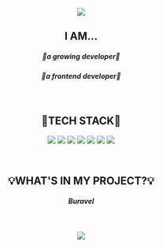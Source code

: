 <p align="center"><img src="https://capsule-render.vercel.app/api?type=waving&color=EDDCE8&height=300&section=header&text=Hi, I'm Jisu Kim!&fontColor=5E5E5E&fontSize=90&animation=twinkling"/></p>
<h2 align="center">I AM...</h2>
<h5 align="center">🌱a growing developer🌱</h5>
<h5 align="center">🌱a frontend developer🌱</h5> &nbsp
<h2 align="center">🔨TECH STACK🔨</h2>
<p align="center">
<img src="https://img.shields.io/badge/React-61DAFB?style=flat&logo=React&logoColor=white"/> <img src="https://img.shields.io/badge/JavaScript-F7DF1E?style=flat&logo=JavaScript&logoColor=white"/> <img src="https://img.shields.io/badge/CSS3-1572B6?style=flat&logo=CSS3&logoColor=white"/> <img src="https://img.shields.io/badge/HTML5-E34F26?style=flat&logo=HTML5&logoColor=white"/> <img src="https://img.shields.io/badge/Python-3776AB?style=flat&logo=Python&logoColor=white"/> <img src="https://img.shields.io/badge/C-A8B9CC?style=flat&logo=C&logoColor=white"> <img src="https://img.shields.io/badge/c++-00599C?style=flat&logo=c%2B%2B&logoColor=white">
</p>&nbsp
<h2 align="center">💡WHAT'S IN MY PROJECT?💡</h2>
<h5 align="center">Buravel</h5> &nbsp

<p align="center"><img src="https://github-readme-stats.vercel.app/api?username=ssu00&&show_icons=true&theme=buefy"/></p>

<!--
**ssu00/ssu00** is a ✨ _special_ ✨ repository because its `README.md` (this file) appears on your GitHub profile.

Here are some ideas to get you started:
- 🔭 I’m currently working on ...
- 🌱 I’m currently learning ...
- 👯 I’m looking to collaborate on ...
- 🤔 I’m looking for help with ...
- 💬 Ask me about ...
- 📫 How to reach me: ...
- 😄 Pronouns: ...
- ⚡ Fun fact: ...
-->

